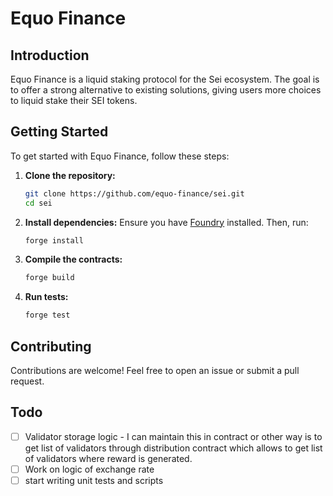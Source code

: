 # Equo Finance

## Introduction

Equo Finance is a liquid staking protocol for the Sei ecosystem. The goal is to offer a strong alternative to existing solutions, giving users more choices to liquid stake their SEI tokens.

## Getting Started

To get started with Equo Finance, follow these steps:

1. **Clone the repository:**

    ```bash
    git clone https://github.com/equo-finance/sei.git
    cd sei
    ```

2. **Install dependencies:**
   Ensure you have [Foundry](https://getfoundry.sh/) installed. Then, run:

    ```bash
    forge install
    ```

3. **Compile the contracts:**

    ```bash
    forge build
    ```

4. **Run tests:**
    ```bash
    forge test
    ```

## Contributing

Contributions are welcome! Feel free to open an issue or submit a pull request.

## Todo

-   [ ] Validator storage logic - I can maintain this in contract or other way is to get list of validators through distribution contract which allows to get list of validators where reward is generated.
-   [ ] Work on logic of exchange rate
-   [ ] start writing unit tests and scripts
